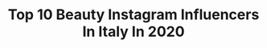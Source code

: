 ---
title: Top 10 Beauty Instagram Influencers In Italy In 2020
description: >-
  Find top beauty Instagram influencers in Italy in 2020. Most popular hashtags: #makeuptutorial #nablacosmetics #prayforitaly #makeupideas.
platform: Instagram
profiles:
  - username: "siledona"
    fullname: >-
      Sile
    location: "Italy"
    followers: 15369
    engagement: 1625
    commentsToLikes: 0.562798
    avatar: "https://scontent-lht6-1.cdninstagram.com/v/t51.2885-19/s320x320/50575132_347343055861697_5294933977130336256_n.jpg?_nc_ht=scontent-lht6-1.cdninstagram.com&_nc_ohc=cVz1JuxppQUAX92qGZ3&oh=de5ceaec3d8b0aa440f0a3a8681875c1&oe=5EBB065E"
    verified: false
    hashtags: "#byechristmas, #lombardia, #prayforitaly, #favplace"
  - username: "liquorsbeauty"
    fullname: >-
      Luca 🐆🇮🇹
    location: "Italy"
    followers: 24010
    engagement: 953
    commentsToLikes: 0.114863
    avatar: "https://scontent-ams4-1.cdninstagram.com/v/t51.2885-19/s320x320/90676098_586100235320870_7753227984386916352_n.jpg?_nc_ht=scontent-ams4-1.cdninstagram.com&_nc_ohc=hpzd1gvMcy0AX83A57l&oh=7f328ef2b0420cf515714f2ddbdcfcc0&oe=5EBC32B8"
    verified: false
    hashtags: "#lipsswatches, #smokeyeyes, #fullface, #jeffreestar"
  - username: "danieledevitis_mua"
    fullname: >-
      Daniele De Vitis
    location: "Italy"
    followers: 8342
    engagement: 1273
    commentsToLikes: 0.078785
    avatar: "https://scontent-ams4-1.cdninstagram.com/v/t51.2885-19/s320x320/72289140_579256099291739_9032927831125917696_n.jpg?_nc_ht=scontent-ams4-1.cdninstagram.com&_nc_ohc=MVp7nwcGFRwAX-bMd-v&oh=a3f7a4663471e8b93f391062a8bea431&oe=5EBA6C80"
    verified: false
    hashtags: "#goddesses, #beautyshoot, #weinspire, #strongwomen"
  - username: "evinalepotilnica"
    fullname: >-
      Eva Centrih
    location: "Italy"
    followers: 22309
    engagement: 1076
    commentsToLikes: 0.044643
    avatar: "https://scontent-ams4-1.cdninstagram.com/v/t51.2885-19/s320x320/81530996_943922176037728_622214699605295104_n.jpg?_nc_ht=scontent-ams4-1.cdninstagram.com&_nc_ohc=3XEy8wcna48AX9Rpapr&oh=ebfdeb987fbda829cc13969a78b5a101&oe=5EB8D97C"
    verified: false
    hashtags: "#osebnodarilo, #ostaladoma, #gamenight, #lepotica"
  - username: "noorstars"
    fullname: >-
      نور ستارز | Noor Stars
    location: "Italy"
    followers: 7405312
    engagement: 424
    commentsToLikes: 0.099740
    avatar: "https://scontent-lhr8-1.cdninstagram.com/v/t51.2885-19/s320x320/84624158_505044140431683_6143959130768932864_n.jpg?_nc_ht=scontent-lhr8-1.cdninstagram.com&_nc_ohc=2OuAmzH5ZmYAX9JRGLL&oh=7182f3a5db5116378542e550285e67e3&oe=5EB8E8C9"
    verified: true
    hashtags: "#womeninternationalday, #stayhome, #abtalks"
  - username: "ilariatrudu"
    fullname: >-
      𝓘𝓵𝓪𝓻𝓲𝓪 ✨💗| 𝐋𝐢𝐟𝐞𝐬𝐭𝐲𝐥𝐞 | 𝐁𝐞𝐚𝐮𝐭𝐲
    location: "Italy"
    followers: 9381
    engagement: 1161
    commentsToLikes: 0.092807
    avatar: "https://scontent-ams4-1.cdninstagram.com/v/t51.2885-19/s320x320/81862730_2184035055238609_6487454929882447872_n.jpg?_nc_ht=scontent-ams4-1.cdninstagram.com&_nc_ohc=fOb_bGBTfxIAX9CFgxE&oh=e885d75013cdce5de10d190d0d81edb3&oe=5EB9E637"
    verified: false
    hashtags: "#mercihandy, #desenio, #prodottooffertodaclarins, #clarins"
  - username: "anet_styles"
    fullname: >-
      אנט סטיילס - העמוד הרשמי
    location: "Italy"
    followers: 42013
    engagement: 474
    commentsToLikes: 0.332230
    avatar: "https://scontent-ams4-1.cdninstagram.com/v/t51.2885-19/s320x320/63123327_2318128038472159_3641230658883289088_n.jpg?_nc_ht=scontent-ams4-1.cdninstagram.com&_nc_ohc=T-IQHudeRckAX9cwmWK&oh=1d9889cbb4f5b948dd7a3c04830f1ed1&oe=5EB7E61A"
    verified: false
    hashtags: "#dontcallmeangel, #milano, #milan, #victoriassecret"
  - username: "chiarabullo_makeup"
    fullname: >-
      CHIARA BULLO MAKE UP
    location: "Italy"
    followers: 22444
    engagement: 849
    commentsToLikes: 0.058395
    avatar: "https://scontent-atl3-1.cdninstagram.com/v/t51.2885-19/s320x320/91232717_1149088582092974_5984249917168680960_n.jpg?_nc_ht=scontent-atl3-1.cdninstagram.com&_nc_ohc=durapUuSy30AX9LJ2VG&oh=2db213117aea23bd2da79fe0ca966cfe&oe=5EBC6BB9"
    verified: false
    hashtags: "#makeupaddict, #purepigments, #plouise, #everliquidlipstick"
  - username: "giorgiaccolla"
    fullname: >-
      🌞 𝐆𝐢𝐨𝐫𝐠𝐢𝐚 𝐀𝐜𝐜𝐨𝐥𝐥𝐚
    location: "Italy"
    followers: 40161
    engagement: 397
    commentsToLikes: 0.069875
    avatar: "https://scontent-ams4-1.cdninstagram.com/v/t51.2885-19/s320x320/74463249_1147629002096842_8937071531243077632_n.jpg?_nc_ht=scontent-ams4-1.cdninstagram.com&_nc_ohc=arA6E3Wok-AAX_6fcky&oh=a8002f8103da18648112894e35ed3664&oe=5EB98D09"
    verified: false
    hashtags: "#suppliedby, #wildlife, #adv, #suppliedbymyblu"
  - username: "armida_lookbook"
    fullname: >-
      
    location: "Italy"
    followers: 25868
    engagement: 476
    commentsToLikes: 0.105971
    avatar: "https://scontent-hkt1-1.cdninstagram.com/v/t51.2885-19/s320x320/82206544_1296119853907361_3118587199713443840_n.jpg?_nc_ht=scontent-hkt1-1.cdninstagram.com&_nc_ohc=ldiGumrjxCQAX9PQ2nw&oh=0360aaecb4bbef064458e525f8eebac4&oe=5E96A733"
    verified: false
    hashtags: "#40plusstyle, #instalook, #stylebyme, #stiledivita"
---